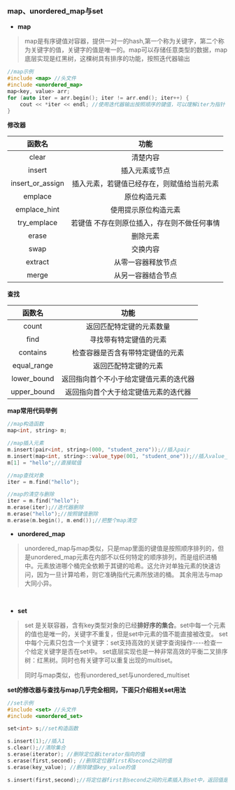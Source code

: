 ### map、unordered_map与set

- **map**

> map是有序键值对容器，提供一对一的hash,第一个称为关键字，第二个称为关键字的值，关键字的值是唯一的。map可以存储任意类型的数据，map底层实现是红黑树，这棵树具有排序的功能，按照迭代器输出

```c++
//map示例
#include <map> //头文件
#include <unordered_map>
map<key, value> arr;
for (auto iter = arr.begin(); iter != arr.end(); iter++) {
    cout << *iter << endl; //使用迭代器输出按照顺序的键值，可以理解iter为指针
}
```

**修改器**

|      函数名      |                    功能                     |
| :--------------: | :-----------------------------------------: |
|      clear       |                  清楚内容                   |
|      insert      |               插入元素或节点                |
| insert_or_assign | 插入元素，若键值已经存在，则赋值给当前元素  |
|     emplace      |                原位构造元素                 |
|   emplace_hint   |            使用提示原位构造元素             |
|   try_emplace    | 若键值 不存在则原位插入，存在则不做任何事情 |
|      erase       |                  删除元素                   |
|       swap       |                  交换内容                   |
|     extract      |             从零一容器释放节点              |
|      merge       |             从另一容器结合节点              |

**查找**

|   函数名    |                  功能                  |
| :---------: | :------------------------------------: |
|    count    |        返回匹配特定键的元素数量        |
|    find     |         寻找带有特定键值的元素         |
|  contains   |    检查容器是否含有带特定键值的元素    |
| equal_range |          返回匹配特定键的元素          |
| lower_bound | 返回指向首个不小于给定键值元素的迭代器 |
| upper_bound |  返回指向首个大于给定键值元素的迭代器  |

**map常用代码举例**

```c++
//map构造函数
map<int, string> m; 

//map插入元素
m.insert(pair<int, string>(000, "student_zero"));//插入pair
m.insert(map<int, string>::value_type(001, "student_one"));//插入value_type数据
m[1] = "hello";//直接赋值

//map查找对象
iter = m.find("hello");

//map的清空与删除
iter = m.find("hello");
m.erase(iter);//迭代器删除
m.erase("hello");//按照键值删除
m.erase(m.begin(), m.end());//把整个map清空
```



- **unordered_map**

> unordered_map与map类似，只是map里面的键值是按照顺序排列的，但是unordered_map元素在内部不以任何特定的顺序排列，而是组织进桶中。元素放进哪个桶完全依赖于其键的哈希。这允许对单独元素的快速访问，因为一旦计算哈希，则它准确指代元素所放进的桶。 其余用法与map大同小异。

​	

- **set**

> set 是关联容器，含有key类型对象的已经**排好序的集合**。set中每一个元素的值也是唯一的，关键字不重复，但是set中元素的值不能直接被改变。 set中每个元素只包含一个关键字：set支持高效的关键字查询操作----检查一个给定关键字是否在set中。 set底层实现也是一种非常高效的平衡二叉排序树：红黑树。同时也有关键字可以重复出现的multiset。
>
> 同时与map类似，也有unordered_set与unordered_multiset

**set的修改器与查找与map几乎完全相同，下面只介绍相关set用法**

```c++
//set示例
#include <set> //头文件
#include <unordered_set> 

set<int> s;//set构造函数

s.insert(1);//插入1
s.clear();//清除集合
s.erase(iterator); //删除定位器iterator指向的值
s.erase(first,second); //删除定位器first和second之间的值
s.erase(key_value); //删除键值key_value的值

s.insert(first,second);//将定位器first到second之间的元素插入到set中，返回值是void.
```

